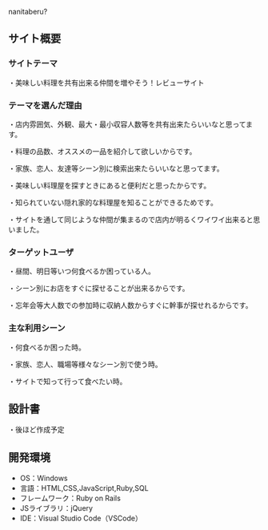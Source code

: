 nanitaberu?

## サイト概要
### サイトテーマ
・美味しい料理を共有出来る仲間を増やそう！レビューサイト
​
### テーマを選んだ理由
・店内雰囲気、外観、最大・最小収容人数等を共有出来たらいいなと思ってます。

・料理の品数、オススメの一品を紹介して欲しいからです。

・家族、恋人、友達等シーン別に検索出来たらいいなと思ってます。

<!--　★テーマ理由を記載する際のポイント　-->
・美味しい料理屋を探すときにあると便利だと思ったからです。

・知られていない隠れ家的な料理屋を知ることができるためです。

・サイトを通して同じような仲間が集まるので店内が明るくワイワイ出来ると思いました。
​
### ターゲットユーザ
・昼間、明日等いつ何食べるか困っている人。

・シーン別にお店をすぐに探せることが出来るからです。

・忘年会等大人数での参加時に収納人数からすぐに幹事が探せれるからです。

### 主な利用シーン
・何食べるか困った時。 

・家族、恋人、職場等様々なシーン別で使う時。

・サイトで知って行って食べたい時。
​
## 設計書
・後ほど作成予定
​
## 開発環境
- OS：Windows
- 言語：HTML,CSS,JavaScript,Ruby,SQL
- フレームワーク：Ruby on Rails
- JSライブラリ：jQuery
- IDE：Visual Studio Code（VSCode）
​
<!-- ## 使用素材 -->
<!-- - 外部サービスの画像素材・音声素材を使用した場合は、必ずサービス名とURLを明記してください。 -->
<!-- - アプリケーションの実装に使用したgem/bootstrapのリファレンスなどの記載は不要です。 -->
<!-- - 使用しない場合は、使用素材の項目をREADMEから削除してください。 -->
<!-- - 架空の団体・題材を前提にポートフォリオを制作する場合、下記のテンプレートを当項目内に記載しましょう。 -->
<!-- 【テンプレート】 -->
<!-- 著作権を考慮し、架空のデータを扱う予定です。 -->
<!-- なお今後、実在するデータを利用する際には、事前に著作権保持者と契約を結んだ上で利用します。 -->